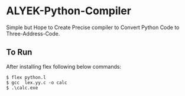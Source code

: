 # ALYEK-Python-Compiler
Simple but Hope to Create Precise compiler to Convert Python Code to Three-Address-Code.


## To Run 
After installing flex following below commands:

``` 
$ flex python.l
$ gcc  lex.yy.c -o calc
$ .\calc.exe
```
